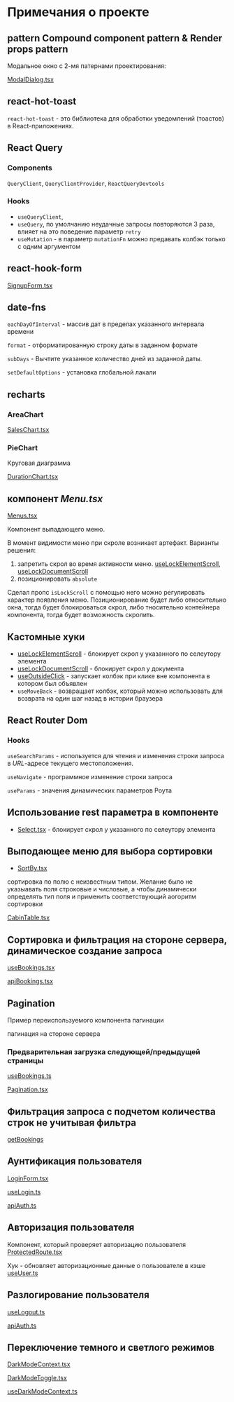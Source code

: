 # Примечания о проекте

## pattern Compound component pattern & Render props pattern

Модальное окно с 2-мя патернами проектирования:

[ModalDialog.tsx](./src/ui/ModalDialog.tsx)

## react-hot-toast

`react-hot-toast` - это библиотека для обработки уведомлений (тоастов) в React-приложениях.

## React Query

### Components

`QueryClient`, `QueryClientProvider`, `ReactQueryDevtools`

### Hooks

- `useQueryClient`,
- `useQuery`, по умолчанию неудачные запросы повторяются 3 раза, влияет на это поведение параметр `retry`
- `useMutation` - в параметр `mutationFn` можно предавать колбэк только с одним аргументом

## react-hook-form

[SignupForm.tsx](./src/features/authentication/SignupForm.tsx)

## date-fns

`eachDayOfInterval` - массив дат в пределах указанного интервала времени

`format` - отформатированную строку даты в заданном формате

`subDays` - Вычтите указанное количество дней из заданной даты.

`setDefaultOptions` - установка глобальной лакали

## recharts

### AreaChart

[SalesChart.tsx](./src/features/dashboard/SalesChart.tsx)

### PieChart

Круговая диаграмма

[DurationChart.tsx](./src/features/dashboard/DurationChart.tsx)

## компонент _Menu.tsx_

[Menus.tsx](./src/ui/Menus.tsx)

Компонент выпадающего меню.

В момент видимости меню при скроле возникает артефакт.
Варианты решения:

1. запретить скрол во время активности меню. [useLockElementScroll](./src/hooks/useLockElementScroll.ts), [useLockDocumentScroll](./src/hooks/useLockDocumentScroll.ts)
2. позиционировать `absolute`

Сделал пропс `isLockScroll` с помощью него можно регулировать характер появления меню. Позиционирование будет либо относительно окна, тогда будет блокироваться скрол, либо тносительно контейнера компонента, тогда будет возможность скролить.

## Кастомные хуки

- [useLockElementScroll](./src/hooks/useLockElementScroll.ts) - блокирует скрол у указанного по селеутору элемента
- [useLockDocumentScroll](./src/hooks/useLockDocumentScroll.ts) - блокирует скрол у документа
- [useOutsideClick](./src/hooks/useOutsideClick.ts) - запускает колбэк при клике вне компонента в котором был объявлен
- `useMoveBack` - возвращает колбэк, который можно использовать для возврата на один шаг назад в истории браузера

## React Router Dom

### Hooks

`useSearchParams` - используется для чтения и изменения строки запроса в _URL_-адресе текущего местоположения.

`useNavigate` - программное изменение строки запроса

`useParams` - значения динамических параметров Роута

## Использование rest параметра в компоненте

- [Select.tsx](./src/ui/Select.tsx) - блокирует скрол у указанного по селеутору элемента

## Выподающее меню для выбора сортировки

- [SortBy.tsx](./src/ui/SortBy.tsx)

сортировка по полю с неизвестным типом. Желание было не указыавать поля строковые и числовые, а чтобы динамически определять тип поля и применить соответствующий аогоритм сортировки

[CabinTable.tsx](./src/features/cabins/CabinTable.tsx)

## Сортировка и фильтрация на стороне сервера, динамическое создание запроса

[useBookings.tsx](./src/features/bookings/BookingTableOperations.tsx)

[apiBookings.tsx](./src/services/apiBookings.ts)

## Pagination

Пример переиспользуемого компонента пагинации

пагинация на стороне сервера

### Предварительная загрузка следующей/предыдущей страницы

[useBookings.ts](./src/features/bookings/useBookings.ts)

[Pagination.tsx](./src/ui/Pagination.tsx)

## Фильтрация запроса с подчетом количества строк не учитывая фильтра

[getBookings](./src/services/apiBookings.ts)

## Аунтификация пользователя

[LoginForm.tsx](./src/features/authentication/LoginForm.tsx)

[useLogin.ts](./src/features/authentication/useLogin.ts)

[apiAuth.ts](./src/services/apiAuth.ts)

## Авторизация пользователя

Компонент, который проверяет авторизацию пользователя
[ProtectedRoute.tsx](./src/ui/ProtectedRoute.tsx)

Хук - обновляет авторизационные данные о пользователе в кэше
[useUser.ts](./src/features/authentication/useUser.ts)

## Разлогирование пользователя

[useLogout.ts](./src/features/authentication/useLogout.ts)

[apiAuth.ts](./src/services/apiAuth.ts/)

## Переключение темного и светлого режимов

[DarkModeContext.tsx](./src/context/DarkModeContext.tsx)

[DarkModeToggle.tsx](./src/ui/DarkModeToggle.tsx)

[useDarkModeContext.ts](./src/context/useDarkModeContext.ts)
